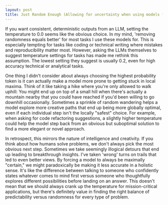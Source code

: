```yaml
---
layout: post
title: Just Random Enough (Allowing for uncertainty when using models for high accuracy tasks)
---
```


If you want consistent, deterministic outputs from an LLM, setting the temperature to 0.0 seems like the obvious choice.  In my mind, 'removing randomness equals better' for most tasks I use these models for. This is especially tempting for tasks like coding or technical writing where mistakes and reproducibility matter most. However, asking the LLMs themselves to suggest temperature settings for tasks has made me rethink this assumption.  The lowest setting they suggest is usually 0.2, even for high accuracy technical or analytical tasks.

One thing I didn't consider about always choosing the highest probability token is it can actually make a model more prone to getting stuck in local maxima. Think of it like taking a hike where you're only allowed to walk uphill: You might end up on top of a small hill when there's actually a mountain nearby that you could have reached if you'd been willing to go downhill occasionally. Sometimes a sprinkle of random wandering helps a model explore more creative paths that end up being more globally optimal, even if each individual step isn't the locally "safest" choice. For example, when asking for code refactoring suggestions, a slightly higher temperature could help the model step back from an obvious but suboptimal solution to find a more elegant or novel approach.

In retrospect, this mirrors the nature of intelligence and creativity. If you think about how humans solve problems, we don't always pick the most obvious next step. Sometimes we take seemingly illogical detours that end up leading to breakthrough insights.  I've taken 'wrong' turns on trails that led to even better views.  By forcing a model to always be maximally "certain," we might paradoxically be making it less accurate in a holistic sense. It's like the difference between talking to someone who confidently states whatever comes to mind first versus someone who thoughtfully explores different possibilities before landing on an answer. This doesn't mean that we should always crank up the temperature for mission-critical applications, but there's definitely value in finding the right balance of predictability versus randomness for every type of problem.
